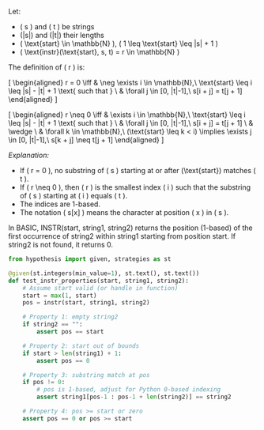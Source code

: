 Let:

- \( s \) and \( t \) be strings
- \(|s|\) and \(|t|\) their lengths
- \( \text{start} \in \mathbb{N} \), \( 1 \leq \text{start} \leq |s| + 1 \)
- \( \text{instr}(\text{start}, s, t) = r \in \mathbb{N} \)

The definition of \( r \) is:

\[
\begin{aligned}
r = 0 \iff & \neg \exists i \in \mathbb{N},\ \text{start} \leq i \leq |s| - |t| + 1 \text{ such that } \\
& \forall j \in [0, |t|-1],\ s[i + j] = t[j + 1]
\end{aligned}
\]

\[
\begin{aligned}
r \neq 0 \iff & \exists i \in \mathbb{N},\ \text{start} \leq i \leq |s| - |t| + 1 \text{ such that } \\
& \forall j \in [0, |t|-1],\ s[i + j] = t[j + 1] \\
& \wedge \\
& \forall k \in \mathbb{N},\ (\text{start} \leq k < i) \implies \exists j \in [0, |t|-1],\ s[k + j] \neq t[j + 1]
\end{aligned}
\]

*Explanation:*

- If \( r = 0 \), no substring of \( s \) starting at or after \(\text{start}\) matches \( t \).
- If \( r \neq 0 \), then \( r \) is the smallest index \( i \) such that the substring of \( s \) starting at \( i \) equals \( t \).
- The indices are 1-based.
- The notation \( s[x] \) means the character at position \( x \) in \( s \).


In BASIC, INSTR(start, string1, string2) returns the position (1-based) of the first occurrence of string2 within string1 starting from position start. If string2 is not found, it returns 0.



```python
from hypothesis import given, strategies as st

@given(st.integers(min_value=1), st.text(), st.text())
def test_instr_properties(start, string1, string2):
    # Assume start valid (or handle in function)
    start = max(1, start)
    pos = instr(start, string1, string2)

    # Property 1: empty string2
    if string2 == "":
        assert pos == start

    # Property 2: start out of bounds
    if start > len(string1) + 1:
        assert pos == 0

    # Property 3: substring match at pos
    if pos != 0:
        # pos is 1-based, adjust for Python 0-based indexing
        assert string1[pos-1 : pos-1 + len(string2)] == string2

    # Property 4: pos >= start or zero
    assert pos == 0 or pos >= start
```